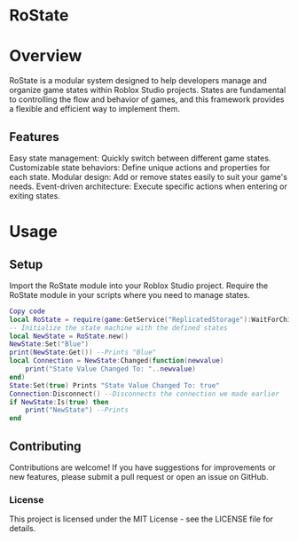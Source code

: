 # RoState

# Overview

RoState is a modular system designed to help developers manage and organize game states within Roblox Studio projects. States are fundamental to controlling the flow and behavior of games, and this framework provides a flexible and efficient way to implement them.

## Features

Easy state management: Quickly switch between different game states.
Customizable state behaviors: Define unique actions and properties for each state.
Modular design: Add or remove states easily to suit your game's needs.
Event-driven architecture: Execute specific actions when entering or exiting states.

# Usage

## Setup
Import the RoState module into your Roblox Studio project.
Require the RoState module in your scripts where you need to manage states.
```lua
Copy code
local RoState = require(game:GetService("ReplicatedStorage"):WaitForChild("RoState"))
-- Initialize the state machine with the defined states
local NewState = RoState.new()
NewState:Set("Blue")
print(NewState:Get()) --Prints "Blue"
local Connection = NewState:Changed(function(newvalue)
    print("State Value Changed To: "..newvalue)
end)
State:Set(true) Prints "State Value Changed To: true"
Connection:Disconnect() --Disconnects the connection we made earlier
if NewState:Is(true) then
    print("NewState") --Prints
end


```
## Contributing


Contributions are welcome! If you have suggestions for improvements or new features, please submit a pull request or open an issue on GitHub.

### License

This project is licensed under the MIT License - see the LICENSE file for details.


